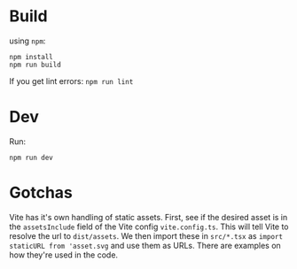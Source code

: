 # Build

using `npm`:

```
npm install
npm run build
```

If you get lint errors: `npm run lint`

# Dev

Run:

```
npm run dev
```

# Gotchas

Vite has it's own handling of static assets. First, see if the desired asset is in the `assetsInclude` field of
the Vite config `vite.config.ts`. This will tell Vite to resolve the url to `dist/assets`. We then import these in
`src/*.tsx` as `import staticURL from 'asset.svg` and use them as URLs. There are examples on how they're used in
the code.
